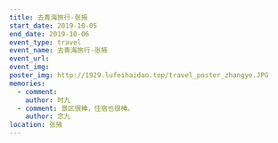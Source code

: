 ```yaml
---
title: 去青海旅行-张掖
start_date: 2019-10-05
end_date: 2019-10-06
event_type: travel
event_name: 去青海旅行-张掖
event_url: 
event_img: 
poster_img: http://1929.lufeihaidao.top/travel_poster_zhangye.JPG
memories:
  - comment: 
    author: 时九
  - comment: 景区很棒，住宿也很棒。
    author: 念九
location: 张掖
---
```

